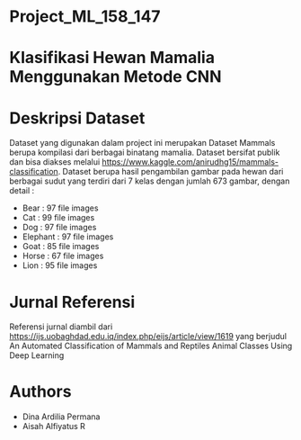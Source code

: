 # Project_ML_158_147

# Klasifikasi Hewan Mamalia Menggunakan Metode CNN

# Deskripsi Dataset
Dataset yang digunakan dalam project ini merupakan Dataset Mammals berupa kompilasi dari berbagai binatang mamalia. Dataset bersifat publik dan bisa diakses melalui https://www.kaggle.com/anirudhg15/mammals-classification. Dataset berupa hasil pengambilan gambar pada hewan dari berbagai sudut yang terdiri dari 7 kelas dengan jumlah 673 gambar, dengan detail :

  -  Bear     : 97 file images
  -  Cat      : 99 file images
  -  Dog      : 97 file images
  -  Elephant : 97 file images
  -  Goat     : 85 file images
  -  Horse    : 67 file images
  -  Lion     : 95 file images

# Jurnal Referensi
Referensi jurnal diambil dari https://ijs.uobaghdad.edu.iq/index.php/eijs/article/view/1619 yang berjudul An Automated Classification of Mammals and Reptiles Animal Classes Using Deep Learning

# Authors
- Dina Ardilia Permana
- Aisah Alfiyatus R
